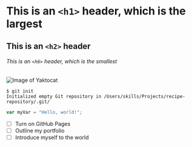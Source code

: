# This is an `<h1>` header, which is the largest

## This is an `<h2>` header

###### This is an `<h6>` header, which is the smallest
![Image of Yaktocat](https://octodex.github.com/images/yaktocat.png)

```
$ git init
Initialized empty Git repository in /Users/skills/Projects/recipe-repository/.git/
```            
``` javascript
var myVar = "Hello, world!";
```

- [ ] Turn on GitHub Pages
- [ ] Outline my portfolio
- [ ] Introduce myself to the world
